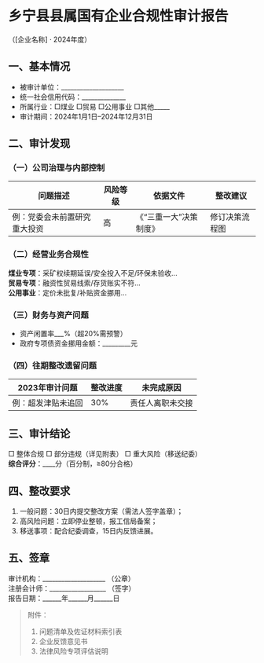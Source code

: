 # 乡宁县县属国有企业合规性审计报告  
（[企业名称] · 2024年度）  

## 一、基本情况  
- 被审计单位：____________________  
- 统一社会信用代码：______________  
- 所属行业：□煤业 □贸易 □公用事业 □其他_____  
- 审计期间：2024年1月1日–2024年12月31日  

## 二、审计发现  
### （一）公司治理与内部控制  
| 问题描述                     | 风险等级 | 依据文件                | 整改建议         |  
|------------------------------|----------|-------------------------|------------------|  
| 例：党委会未前置研究重大投资 | 高       | 《“三重一大”决策制度》  | 修订决策流程图   |  

### （二）经营业务合规性  
**煤业专项**：采矿权续期延误/安全投入不足/环保未验收...  
**贸易专项**：融资性贸易线索/存货账实不符...  
**公用事业**：定价未批复/补贴资金挪用...  

### （三）财务与资产问题  
- 资产闲置率___%（超20%需预警）  
- 政府专项债资金挪用金额：_________元  

### （四）往期整改遗留问题  
| 2023年审计问题               | 整改进度 | 未完成原因            |  
|------------------------------|----------|-----------------------|  
| 例：超发津贴未追回           | 30%      | 责任人离职未交接      |  

## 三、审计结论  
□ 整体合规 □ 部分违规（详见附表） □ 重大风险（移送纪委）  
**综合评分**：____分（百分制，≥80分合格）  

## 四、整改要求  
1. 一般问题：30日内提交整改方案（需法人签字盖章）；  
2. 高风险问题：立即停业整顿，报工信局备案；  
3. 移送事项：配合纪委调查，15日内反馈进展。  

## 五、签章  
审计机构：____________________ （公章）  
注册会计师：__________________ （签字）  
报告日期：______年______月______日  

> 附件：  
> 1. 问题清单及佐证材料索引表  
> 2. 企业反馈意见书  
> 3. 法律风险专项评估说明  
